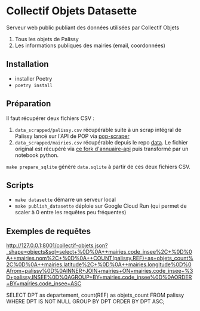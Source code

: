 # Collectif Objets Datasette

Serveur web public publiant des données utilisées par Collectif Objets

1. Tous les objets de Palissy
2. Les informations publiques des mairies (email, coordonnées)

## Installation

- installer Poetry
- `poetry install`

## Préparation

Il faut récupérer deux fichiers CSV :

1. `data_scrapped/palissy.csv` récupérable suite à un scrap intégral de Palissy lancé sur l'API de POP via [pop-scraper](https://github.com/adipasquale/pop-scraper)
2. `data_scrapped/mairies.csv` récupérable depuis le repo [data](https://github.com/adipasquale/collectif-objets-data). Le fichier original est récupéré via [ce fork d'annuaire-api](https://github.com/BaseAdresseNationale/annuaire-api) puis transformé par un notebook python.

`make prepare_sqlite` génère `data.sqlite` à partir de ces deux fichiers CSV.

## Scripts

- `make datasette` démarre un serveur local
- `make publish_datasette` déploie sur Google Cloud Run (qui permet de scaler à 0 entre les requêtes peu fréquentes)

## Exemples de requêtes

http://127.0.0.1:8001/collectif-objets.json?_shape=objects&sql=select+%0D%0A++mairies.code_insee%2C+%0D%0A++mairies.nom%2C+%0D%0A++COUNT(palissy.REF)+as+objets_count%2C%0D%0A++mairies.latitude%2C+%0D%0A++mairies.longitude%0D%0Afrom+palissy%0D%0AINNER+JOIN+mairies+ON+mairies.code_insee+%3D+palissy.INSEE%0D%0AGROUP+BY+mairies.code_insee%0D%0AORDER+BY+mairies.code_insee+ASC

SELECT DPT as departement, count(REF) as objets_count
FROM palissy
WHERE DPT IS NOT NULL
GROUP BY DPT
ORDER BY DPT ASC;
